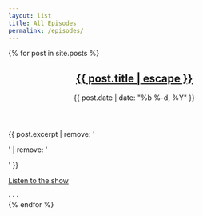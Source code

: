 ```yaml
---
layout: list
title: All Episodes
permalink: /episodes/
---
```


{% for post in site.posts %}
<article>
  <header>
    <h2>
      <a href="{{ post.url | relative_url }}" title="Episode {{post.number}} - {{post.title}}">
        {{ post.title | escape }}
      </a>
    </h2>
    <p class="date">
      <time datetime="{{ page.date }}" itemprop="datePublished">
        {{ post.date | date: "%b %-d, %Y" }}
      </time>
    </p>
  </header>
  <p>
    {{ post.excerpt | remove: '<p>' | remove: '</p>' }}
  </p>
  <p>
    <a class="btn" href="{{ post.url | relative_url }}">Listen to the show</a>
  </p>
</article>
<div class="dot-divider">&middot; &middot; &middot;</div>
{% endfor %}

